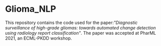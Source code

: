 # Glioma_NLP
This repository contains the code used for the paper:*"Diagnostic surveillance of high-grade gliomas: towards automated change detection using radiology report classification"*. The paper was accepted at PharML 2021, an ECML-PKDD workshop.
